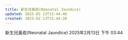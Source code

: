 ```yaml
---
title: 新生兒黃疸(Neonatal Jaundice)
updated: 2025-02-13T15:44:40
created: 2025-02-13T15:44:28
---
```


新生兒黃疸(Neonatal Jaundice)
2025年2月13日
下午 03:44
